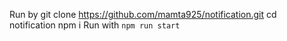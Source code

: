 Run by 
git clone https://github.com/mamta925/notification.git
cd notification
npm i 
Run with `npm run start`


